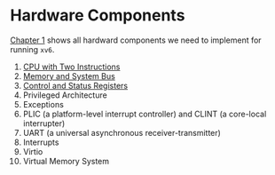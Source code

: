# Hardware Components

[Chapter 1](index.md) shows all hardward components we need to implement for running `xv6`.

1. [CPU with Two Instructions](01-cpu.md)
2. [Memory and System Bus](02-memory.md)
3. [Control and Status Registers](03-csrs.md)
3. Privileged Architecture
5. Exceptions
6. PLIC (a platform-level interrupt controller) and CLINT (a core-local interrupter)
7. UART (a universal asynchronous receiver-transmitter)
8. Interrupts
9. Virtio
10. Virtual Memory System

